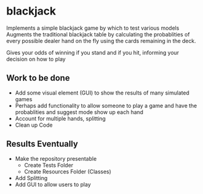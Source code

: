 # blackjack

Implements a simple blackjack game by which to test various models
Augments the traditional blackjack table by calculating the probablities of
every possible dealer hand on the fly using the cards remaining in the deck.

Gives your odds of winning if you stand and if you hit, informing your decision on how to play

## Work to be done
- Add some visual element (GUI) to show the results of many simulated games
- Perhaps add functionality to allow someone to play a game and have the probablities and suggest mode show up each hand
- Account for multiple hands, splitting
- Clean up Code


## Results Eventually
- Make the repository presentable
	- Create Tests Folder
	- Create Resources Folder (Classes)
- Add Splitting
- Add GUI to allow users to play

